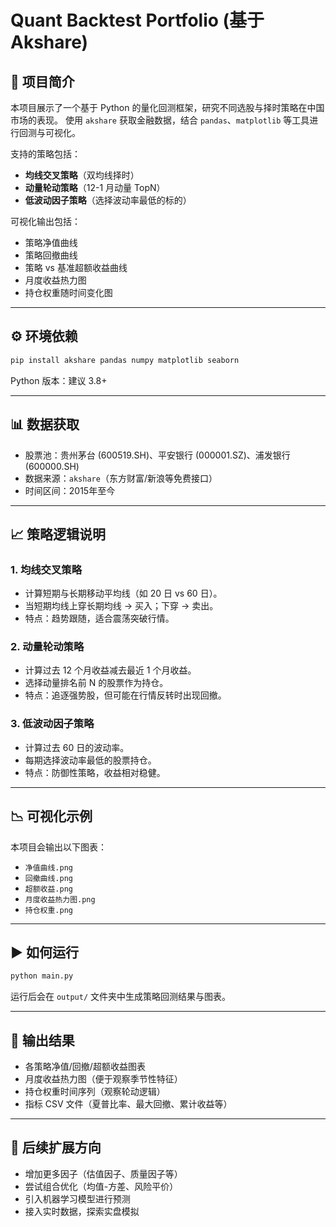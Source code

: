 
# Quant Backtest Portfolio (基于 Akshare)

## 📌 项目简介
本项目展示了一个基于 Python 的量化回测框架，研究不同选股与择时策略在中国市场的表现。
使用 `akshare` 获取金融数据，结合 `pandas`、`matplotlib` 等工具进行回测与可视化。

支持的策略包括：
- **均线交叉策略**（双均线择时）
- **动量轮动策略**（12-1 月动量 TopN）
- **低波动因子策略**（选择波动率最低的标的）

可视化输出包括：
- 策略净值曲线
- 策略回撤曲线
- 策略 vs 基准超额收益曲线
- 月度收益热力图
- 持仓权重随时间变化图

---

## ⚙️ 环境依赖
```bash
pip install akshare pandas numpy matplotlib seaborn
```

Python 版本：建议 3.8+

---

## 📊 数据获取
- 股票池：贵州茅台 (600519.SH)、平安银行 (000001.SZ)、浦发银行 (600000.SH)
- 数据来源：`akshare`（东方财富/新浪等免费接口）
- 时间区间：2015年至今

---

## 📈 策略逻辑说明

### 1. 均线交叉策略
- 计算短期与长期移动平均线（如 20 日 vs 60 日）。
- 当短期均线上穿长期均线 → 买入；下穿 → 卖出。
- 特点：趋势跟随，适合震荡突破行情。

### 2. 动量轮动策略
- 计算过去 12 个月收益减去最近 1 个月收益。
- 选择动量排名前 N 的股票作为持仓。
- 特点：追逐强势股，但可能在行情反转时出现回撤。

### 3. 低波动因子策略
- 计算过去 60 日的波动率。
- 每期选择波动率最低的股票持仓。
- 特点：防御性策略，收益相对稳健。

---

## 📉 可视化示例
本项目会输出以下图表：
- `净值曲线.png`
- `回撤曲线.png`
- `超额收益.png`
- `月度收益热力图.png`
- `持仓权重.png`

---

## ▶️ 如何运行
```bash
python main.py
```

运行后会在 `output/` 文件夹中生成策略回测结果与图表。

---

## 📂 输出结果
- 各策略净值/回撤/超额收益图表
- 月度收益热力图（便于观察季节性特征）
- 持仓权重时间序列（观察轮动逻辑）
- 指标 CSV 文件（夏普比率、最大回撤、累计收益等）

---

## 🚀 后续扩展方向
- 增加更多因子（估值因子、质量因子等）
- 尝试组合优化（均值-方差、风险平价）
- 引入机器学习模型进行预测
- 接入实时数据，探索实盘模拟